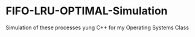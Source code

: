 # FIFO-LRU-OPTIMAL-Simulation
Simulation of these processes yung C++ for my Operating Systems Class
